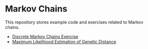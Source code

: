 # Markov Chains

This repository stores example code and exercises related to Markov chains.

- [Discrete Markov Chains Exercise](https://github.com/CompPhyloLSU-Spr21/MarkovChains/blob/main/DiscreteMarkovChains.md)
- [Maximum Likelihood Estimation of Genetic Distance](https://github.com/CompPhyloLSU-Spr21/MarkovChains/blob/main/ML_GeneticDistance.md)
